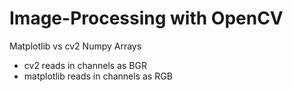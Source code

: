 # Image-Processing with OpenCV

Matplotlib vs cv2 Numpy Arrays

* cv2 reads in channels as BGR
* matplotlib reads in channels as RGB

